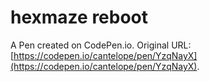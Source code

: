 # hexmaze reboot

A Pen created on CodePen.io. Original URL: [https://codepen.io/cantelope/pen/YzqNayX](https://codepen.io/cantelope/pen/YzqNayX).

